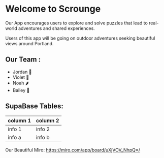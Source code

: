 # Welcome to Scrounge

Our App encourages users to explore and solve puzzles that lead to real-world adventures and shared experiences.

Users of this app will be going on outdoor adventures seeking beautiful views around Portland.

## Our Team :

- Jordan :climbing:
- Violet :cowboy_hat_face:
- Noah :hot_pepper:
- Bailey :parrot:

## SupaBase Tables:

| column 1 | column 2 |
| -------- | -------- |
| info 1   | info 2   |
| info a   | info b   |

Our Beautiful Miro:
https://miro.com/app/board/uXjVOV_NhpQ=/
